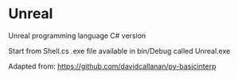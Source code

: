 # Unreal
Unreal programming language C# version

Start from Shell.cs
.exe file available in bin/Debug called Unreal.exe

Adapted from: https://github.com/davidcallanan/py-basicinterp
